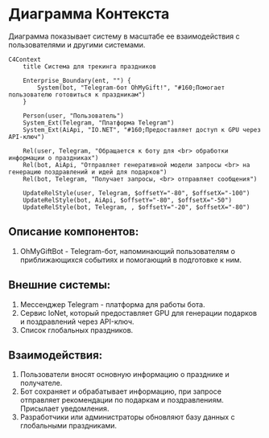 # Диаграмма Контекста
 Диаграмма показывает систему в масштабе ее взаимодействия с пользователями и другими системами.

```mermaid
C4Context
    title Система для трекинга праздников

    Enterprise_Boundary(ent, "") {
        System(bot, "Telegram-бот OhMyGift!", "#160;Помогает пользователю готовиться к праздникам")
    }

    Person(user, "Пользователь")
    System_Ext(Telegram, "Платформа Telegram")
    System_Ext(AiApi, "IO.NET", "#160;Предоставляет доступ к GPU через API-ключ")
    
    Rel(user, Telegram, "Обращается к боту для <br> обработки информации о праздниках")
    Rel(bot, AiApi, "Отправляет генеративной модели запросы <br> на генерацию поздравлений и идей для подарков")
    Rel(bot, Telegram, "Получает запросы, <br> отправляет сообщения")

    UpdateRelStyle(user, Telegram, $offsetY="-80", $offsetX="-100")
    UpdateRelStyle(bot, AiApi, $offsetY="-80", $offsetX="-50")
    UpdateRelStyle(bot, Telegram, , $offsetY="-20", $offsetX="-80")
```

## Описание компонентов:
1. OhMyGiftBot - Telegram-бот, напоминающий пользователям о приближающихся событиях и помогающий в подготовке к ним.

## Внешние системы:
1. Мессенджер Telegram - платформа для работы бота.
2. Сервис IoNet, который предоставляет GPU для генерации подарков и поздравлений через API-ключ.
3. Список глобальных праздников.

## Взаимодействия:
1. Пользователи вносят основную информацию о празднике и получателе.
2. Бот сохраняет и обрабатывает информацию, при запросе отправляет рекомендации по подаркам и поздравлениям. Присылает уведомления.
3. Разработчики или администраторы обновляют базу данных с глобальными праздниками.
